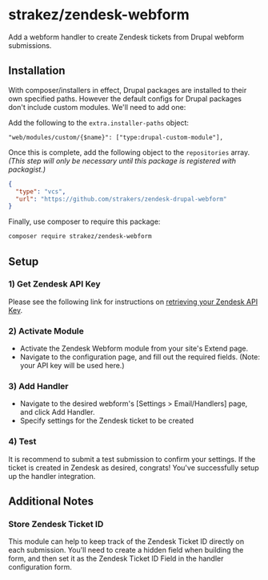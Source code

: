 # strakez/zendesk-webform
Add a webform handler to create Zendesk tickets from Drupal webform submissions.

## Installation
With composer/installers in effect, Drupal packages are installed to their own specified paths. However the default 
configs for Drupal packages don't include custom modules. We'll need to add one:

Add the following to the `extra.installer-paths` object:
```
"web/modules/custom/{$name}": ["type:drupal-custom-module"],
```

Once this is complete, add the following object to the `repositories` array.
_(This step will only be necessary until this package is registered with packagist.)_
```json
{
  "type": "vcs",
  "url": "https://github.com/strakers/zendesk-drupal-webform"
}
```

Finally, use composer to require this package:
```bash
composer require strakez/zendesk-webform
```

## Setup

### 1) Get Zendesk API Key

Please see the following link for instructions on [retrieving your Zendesk API Key](https://support.zendesk.com/hc/en-us/articles/226022787-Generating-a-new-API-token-).

### 2) Activate Module

- Activate the Zendesk Webform module from your site's Extend page.
- Navigate to the configuration page, and fill out the required fields. (Note: your API key will be used here.)

### 3) Add Handler

- Navigate to the desired webform's [Settings > Email/Handlers] page, and click Add Handler.
- Specify settings for the Zendesk ticket to be created

### 4) Test

It is recommend to submit a test submission to confirm your settings. If the ticket is created in Zendesk as desired, 
congrats! You've successfully setup up the handler integration.

## Additional Notes

### Store Zendesk Ticket ID

This module can help to keep track of the Zendesk Ticket ID directly on each submission. You'll need to create a hidden field when building the form, and then set it as the Zendesk Ticket ID Field in the handler configuration form.
